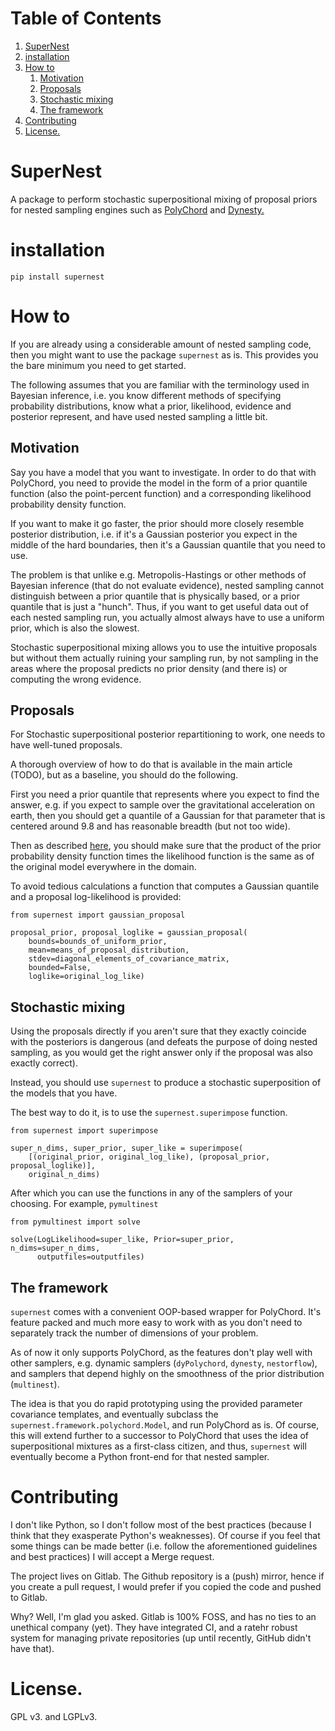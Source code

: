 # Table of Contents

1.  [SuperNest](#orgf827d34)
2.  [installation](#org5c67b97)
3.  [How to](#orgf74ac45)
	1.  [Motivation](#org2d127d6)
	2.  [Proposals](#org77cac4d)
	3.  [Stochastic mixing](#orge7c404c)
	4.  [The framework](#orge3fe113)
4.  [Contributing](#org9b33408)
5.  [License.](#orgcef4d1e)


<a id="orgf827d34"></a>

# SuperNest

A package to perform stochastic superpositional mixing of proposal
priors for nested sampling engines such as [PolyChord](https://pypi.org/project/pypolychord/) and [Dynesty.](https://pypi.org/project/dynesty/)


<a id="org5c67b97"></a>

# installation

	pip install supernest


<a id="orgf74ac45"></a>

# How to

If you are already using a considerable amount of nested sampling
code, then you might want to use the package `supernest` as is. This
provides you the bare minimum you need to get started.

The following assumes that you are familiar with the terminology
used in Bayesian inference, i.e. you know different methods of
specifying probability distributions, know what a prior, likelihood,
evidence and posterior represent, and have used nested sampling a
little bit.


<a id="org2d127d6"></a>

## Motivation

Say you have a model that you want to investigate. In order to do
that with PolyChord, you need to provide the model in the form of a
prior quantile function (also the point-percent function) and a
corresponding likelihood probability density function.

If you want to make it go faster, the prior should more closely
resemble posterior distribution, i.e. if it's a Gaussian posterior
you expect in the middle of the hard boundaries, then it's a
Gaussian quantile that you need to use.

The problem is that unlike e.g. Metropolis-Hastings or other
methods of Bayesian inference (that do not evaluate evidence),
nested sampling cannot distinguish between a prior quantile that is
physically based, or a prior quantile that is just a "hunch". Thus,
if you want to get useful data out of each nested sampling run, you
actually almost always have to use a uniform prior, which is also
the slowest.

Stochastic superpositional mixing allows you to use the intuitive
proposals but without them actually ruining your sampling run, by
not sampling in the areas where the proposal predicts no prior
density (and there is) or computing the wrong evidence.


<a id="org77cac4d"></a>

## Proposals

For Stochastic superpositional posterior repartitioning to work,
one needs to have well-tuned proposals.

A thorough overview of how to do that is available in the main
article (TODO), but as a baseline, you should do the following.

First you need a prior quantile that represents where you expect to
find the answer, e.g. if you expect to sample over the
gravitational acceleration on earth, then you should get a quantile
of a Gaussian for that parameter that is centered around 9.8 and
has reasonable breadth (but not too wide).

Then as described [here](https://arxiv.org/pdf/1908.04655.pdf), you should make sure that the product of
the prior probability density function times the likelihood
function is the same as of the original model everywhere in the
domain.

To avoid tedious calculations a function that computes a Gaussian
quantile and a proposal log-likelihood is provided:

	from supernest import gaussian_proposal

	proposal_prior, proposal_loglike = gaussian_proposal(
		bounds=bounds_of_uniform_prior,
    	mean=means_of_proposal_distribution,
    	stdev=diagonal_elements_of_covariance_matrix,
    	bounded=False,
    	loglike=original_log_like)


<a id="orge7c404c"></a>

## Stochastic mixing

Using the proposals directly if you aren't sure that they exactly
coincide with the posteriors is dangerous (and defeats the purpose
of doing nested sampling, as you would get the right answer only if
the proposal was also exactly correct).

Instead, you should use `supernest` to produce a stochastic
superposition of the models that you have.

The best way to do it, is to use the `supernest.superimpose`
function.

	from supernest import superimpose

	super_n_dims, super_prior, super_like = superimpose(
    	[(original_prior, original_log_like), (proposal_prior, proposal_loglike)],
    	original_n_dims)

After which you can use the functions in any of the samplers of
your choosing. For example, `pymultinest`

	from pymultinest import solve

	solve(LogLikelihood=super_like, Prior=super_prior, n_dims=super_n_dims,
    	  outputfiles=outputfiles)


<a id="orge3fe113"></a>

## The framework

`supernest` comes with a convenient OOP-based wrapper for
PolyChord. It's feature packed and much more easy to work with as
you don't need to separately track the number of dimensions of your
problem.

As of now it only supports PolyChord, as the features don't play
well with other samplers, e.g. dynamic samplers (`dyPolychord`,
`dynesty`, `nestorflow`), and samplers that depend highly on the
smoothness of the prior distribution (`multinest`).

The idea is that you do rapid prototyping using the provided
parameter covariance templates, and eventually subclass the
`supernest.framework.polychord.Model`, and run PolyChord as is. Of
course, this will extend further to a successor to PolyChord that
uses the idea of superpositional mixtures as a first-class citizen,
and thus, `supernest` will eventually become a Python front-end for
that nested sampler.


<a id="org9b33408"></a>

# Contributing

I don't like Python, so I don't follow most of the best practices
(because I think that they exasperate Python's weaknesses). Of
course if you feel that some things can be made better (i.e. follow
the aforementioned guidelines and best practices) I will accept a
Merge request.

The project lives on Gitlab. The Github repository is a (push)
mirror, hence if you create a pull request, I would prefer if you
copied the code and pushed to Gitlab.

Why? Well, I'm glad you asked. Gitlab is 100% FOSS, and has no ties
to an unethical company (yet). They have integrated CI, and a ratehr
robust system for managing private repositories (up until recently,
GitHub didn't have that).


<a id="orgcef4d1e"></a>

# License.

GPL v3. and LGPLv3.
